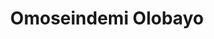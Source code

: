 ---
title: Omoseindemi Olobayo
featured_image: https://res.cloudinary.com/softcomux/image/upload/v1533824297/sfc/headers/leadership-header-adj.png
image_description: Black and white collage of business executives
name: Omoseindemi Olobayo
designation: Chief Solutions Officer
profile: executive
position: 2
image: https://res.cloudinary.com/softcomux/image/upload/v1533825879/sfc/leadership/seinde.png
summary: |-
    Lorem ipsum is placeholder text commonly used in the graphic,  print, and publishing industries for previewing layouts and visual mockups
detail: |-
    Seindemi Olobayo is a veteran of Softcom Limited, having joined the company at the very beginning in 2007. As Chief Solutions Officer, he focuses on the successful delivery of the company’s enterprise solutions. He works on solving the toughest challenges facing clients, and defining optimized solutions to meet their goals. As such, he’s been involved in some of the company’s most successful projects, including partnering with the federal government of Nigeria to deliver the N-Power program.  

    Omoseindemi holds a Bachelor’s Degree in Information Communication Technology, and is also a graduate of the Stanford University School of Business.

---
